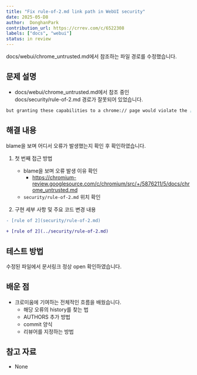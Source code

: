 ```yaml
---
title: "Fix rule-of-2.md link path in WebUI security"
date: 2025-05-D8
author:  DonghanPark
contribution_url: https://crrev.com/c/6522308
labels: ["docs", "webui"]
status: in review
---
```


docs/webui/chrome_untrusted.md에서 참조하는 파일 경로를 수정했습니다.

## 문제 설명

- docs/webui/chrome_untrusted.md에서 참조 중인\
docs/security/rule-of-2.md 경로가 잘못되어 있었습니다.

```md
but granting these capabilities to a chrome:// page would violate the [rule of 2](security/rule-of-2.md):
```

## 해결 내용
blame을 보며 어디서 오류가 발생했는지 확인 후 확인하였습니다.

1. 첫 번째 접근 방법
   * blame을 보며 오류 발생 이유 확인
     * https://chromium-review.googlesource.com/c/chromium/src/+/5876211/5/docs/chrome_untrusted.md
   * `security/rule-of-2.md` 위치 확인

2. 구현 세부 사항 및 주요 코드 변경 내용

```diff
- [rule of 2](security/rule-of-2.md)
  
+ [rule of 2](../security/rule-of-2.md)
```

## 테스트 방법

수정된 파일에서 문서링크 정상 open 확인하였습니다.

## 배운 점

- 크로미움에 기여하는 전체적인 흐름을 배웠습니다.
  - 해당 오류의 history를 찾는 법
  - AUTHORS 추가 방법
  - commit 양식
  - 리뷰어를 지정하는 방법

## 참고 자료

- None
